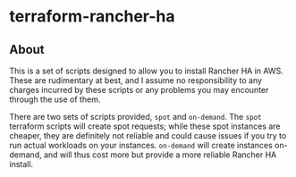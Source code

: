 # terraform-rancher-ha

## About

This is a set of scripts designed to allow you to install Rancher HA in AWS. These are rudimentary at best, and I assume no responsibility to any charges incurred by these scripts or any problems you may encounter through the use of them.

There are two sets of scripts provided, `spot` and `on-demand`. The `spot` terraform scripts will create spot requests; while these spot instances are cheaper, they are definitely not reliable and could cause issues if you try to run actual workloads on your instances. `on-demand` will create instances on-demand, and will thus cost more but provide a more reliable Rancher HA install.